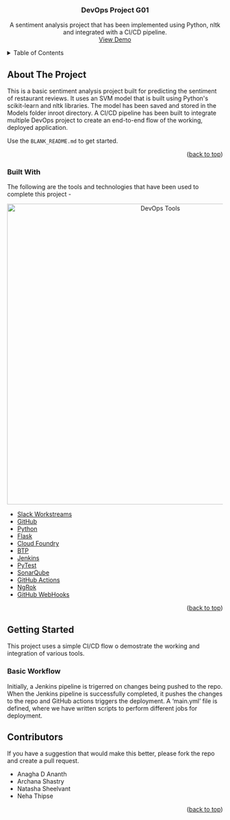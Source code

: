<div id="top"></div>
<!--
*** Thanks for checking out the Best-README-Template. If you have a suggestion
*** that would make this better, please fork the repo and create a pull request
*** or simply open an issue with the tag "enhancement".
*** Don't forget to give the project a star!
*** Thanks again! Now go create something AMAZING! :D
-->



<!-- PROJECT SHIELDS -->
<!--
*** I'm using markdown "reference style" links for readability.
*** Reference links are enclosed in brackets [ ] instead of parentheses ( ).
*** See the bottom of this document for the declaration of the reference variables
*** for contributors-url, forks-url, etc. This is an optional, concise syntax you may use.
*** https://www.markdownguide.org/basic-syntax/#reference-style-links
-->
<!-- PROJECT LOGO -->
<br />
<div align="center">
  <h3 align="center">DevOps Project G01</h3>

  <p align="center">
    A sentiment analysis project that has been implemented using Python, nltk and integrated with a CI/CD pipeline.
    <br />
    <a href="https://github.com/othneildrew/Best-README-Template">View Demo</a>
  </p>
</div>



<!-- TABLE OF CONTENTS -->
<details>
  <summary>Table of Contents</summary>
  <ol>
    <li>
      <a href="#about-the-project">About The Project</a>
      <ul>
        <li><a href="#built-with">Built With</a></li>
      </ul>
    </li>
    <li>
      <a href="#getting-started">Getting Started</a>
      <ul>
        <li><a href="#basic-workflow">Basic Workflow</a></li>
      </ul>
    </li>
    <li>
      <a href="#authors">Contributors</a>
    </li>
  </ol>
</details>



<!-- ABOUT THE PROJECT -->
## About The Project

This is a basic sentiment analysis project built for predicting the sentiment of restaurant reviews. It uses an SVM model that is built using Python's scikit-learn and nltk libraries. The model has been saved and stored in the Models folder inroot directory. A CI/CD pipeline has been built to integrate multiple DevOps project to create an end-to-end flow of the working, deployed application.

Use the `BLANK_README.md` to get started.

<p align="right">(<a href="#top">back to top</a>)</p>



### Built With

The following are the tools and technologies that have been used to complete this project - 
<div align="center">
  <img alt="DevOps Tools" src="https://github.com/AnaghaDAnanth/flask-cf-deployed/blob/main/images/image.png" width="700px" />
</div>

* [Slack Workstreams](https://nextjs.org/)
* [GitHub](https://nextjs.org/)
* [Python](https://reactjs.org/)
* [Flask](https://vuejs.org/)
* [Cloud Foundry](https://angular.io/)
* [BTP](https://svelte.dev/)
* [Jenkins](https://laravel.com)
* [PyTest](https://getbootstrap.com)
* [SonarQube](https://jquery.com)
* [GitHub Actions](https://laravel.com)
* [NgRok](https://getbootstrap.com)
* [GitHub WebHooks](https://jquery.com)


<p align="right">(<a href="#top">back to top</a>)</p>



<!-- GETTING STARTED -->
## Getting Started

This project uses a simple CI/CD flow o demostrate the working and integration of various tools.

### Basic Workflow

Initially, a Jenkins pipeline is trigerred on changes being pushed to the repo. When the Jenkins pipeline is successfully completed, it pushes the changes to the repo and GitHub actions triggers the deployment. A ‘main.yml’ file is defined, where we have written scripts to perform different jobs for deployment.
  
<!-- AUTHORS -->
## Contributors
If you have a suggestion that would make this better, please fork the repo and create a pull request.
- Anagha D Ananth 
- Archana Shastry
- Natasha Sheelvant
- Neha Thipse 

<p align="right">(<a href="#top">back to top</a>)</p>
